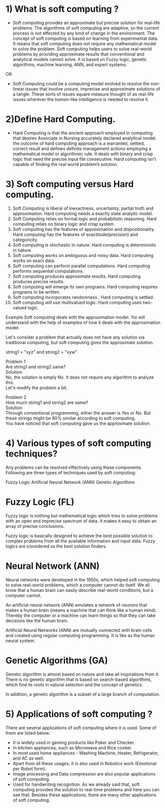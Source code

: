 # 1) What is soft computing ?
- Soft computing provides an approximate but precise solution for real-life problems.
The algorithms of soft computing are adaptive, so the current process is not affected by any kind of change in the environment.
The concept of soft computing is based on learning from experimental data. It means that soft computing does not require any mathematical model to solve the problem.
Soft computing helps users to solve real-world problems by providing approximate results that conventional and analytical models cannot solve.
It is based on Fuzzy logic, genetic algorithms, machine learning, ANN, and expert systems.

OR

- Soft Computing could be a computing model evolved to resolve the non-linear issues that involve unsure, imprecise and approximate solutions of a tangle.
These sorts of issues square measure thought of as real-life issues wherever the human-like intelligence is needed to resolve it.


# 2)Define Hard Computing.
- Hard Computing is that the ancient approach employed in computing that desires Associate in Nursing accurately declared analytical model. the outcome of hard computing approach is a warranted, settled, correct result and defines definite management actions employing a mathematical model or algorithmic rule. 
  It deals with binary and crisp logic that need the precise input file consecutive. Hard computing isn’t capable of finding the real world problem’s solution.
  
  
# 3) Soft computing versus Hard computing.
  
1.	Soft Computing is liberal of inexactness, uncertainty, partial truth and approximation.	Hard computing needs a exactly state analytic model.
2.	Soft Computing relies on formal logic and probabilistic reasoning.	Hard computing relies on binary logic and crisp system.
3.	Soft computing has the features of approximation and dispositionality.	Hard computing has the features of exactitude(precision) and categoricity.
4.	Soft computing is stochastic in nature.	Hard computing is deterministic in nature.
5.	Soft computing works on ambiguous and noisy data.	Hard computing works on exact data.
6.	Soft computing can perform parallel computations.	Hard computing performs sequential computations.
7.	Soft computing produces approximate results.	Hard computing produces precise results.
8.	Soft computing will emerge its own programs.	Hard computing requires programs to be written.
9.	Soft computing incorporates randomness .	Hard computing is settled.
10.	Soft computing will use multivalued logic.	Hard computing uses two-valued logic.


Example
Soft computing deals with the approximation model. Yoi will understand with the help of examples of how it deals with the approximation model.

Let's consider a problem that actually does not have any solution via traditional computing, but soft computing gives the approximate solution.

string1 = "xyz" and string2 = "xyw"

Problem 1  
Are string1 and string2 same?  
Solution  
No, the solution is simply No. It does not require any algorithm to analyze this.  
Let's modify the problem a bit.

Problem 2  
How much string1 and string2 are same?  
Solution  
Through conventional programming, either the answer is Yes or No. But these strings might be 80% similar according to soft computing.  
You have noticed that soft computing gave us the approximate solution.

# 4) Various types of soft computing techniques?
Any problems can be resolved effectively using these components. Following are three types of techniques used by soft computing:

Fuzzy Logic
Artificial Neural Network (ANN)
Genetic Algorithms

# Fuzzy Logic (FL)
Fuzzy logic is nothing but mathematical logic which tries to solve problems with an open and imprecise spectrum of data. It makes it easy to obtain an array of 
precise conclusions.

Fuzzy logic is basically designed to achieve the best possible solution to complex problems from all the available information and input data. 
Fuzzy logics are considered as the best solution finders.

# Neural Network (ANN)
Neural networks were developed in the 1950s, which helped soft computing to solve real-world problems, which a computer cannot do itself. We all know that a human brain can easily describe real-world conditions, but a computer cannot.


An artificial neural network (ANN) emulates a network of neurons that makes a human brain (means a machine that can think like a human mind). 
Thereby the computer or a machine can learn things so that they can take decisions like the human brain.

Artificial Neural Networks (ANN) are mutually connected with brain cells and created using regular computing programming. 
It is like as the human neural system.

# Genetic Algorithms (GA)
Genetic algorithm is almost based on nature and take all inspirations from it. 
There is no genetic algorithm that is based on search-based algorithms, which find its roots in natural selection and the concept of genetics.


In addition, a genetic algorithm is a subset of a large branch of computation.


# 5) Applications of soft computing ?

There are several applications of soft computing where it is used. Some of them are listed below:

- It is widely used in gaming products like Poker and Checker.
- In kitchen appliances, such as Microwave and Rice cooker.
- In most used home appliances - Washing Machine, Heater, Refrigerator, and AC as well.
- Apart from all these usages, it is also used in Robotics work (Emotional per Robot form).
- Image processing and Data compression are also popular applications of soft computing.
- Used for handwriting recognition.
As we already said that, soft computing provides the solution to real-time problems and here you can see that. Besides these applications, there are many other applications of soft computing.
